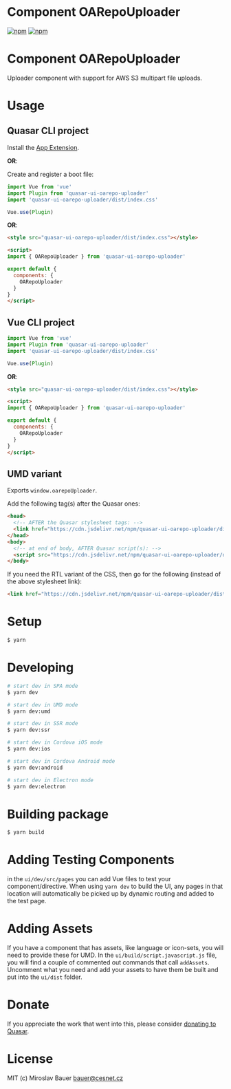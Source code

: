 # Component OARepoUploader

[![npm](https://img.shields.io/npm/v/quasar-ui-oarepo-uploader.svg?label=quasar-ui-oarepo-uploader)](https://www.npmjs.com/package/quasar-ui-oarepo-uploader)
[![npm](https://img.shields.io/npm/dt/quasar-ui-oarepo-uploader.svg)](https://www.npmjs.com/package/quasar-ui-oarepo-uploader)

# Component OARepoUploader

Uploader component with support for AWS S3 multipart file uploads.

# Usage

## Quasar CLI project

Install the [App Extension](../app-extension).

**OR**:

Create and register a boot file:

```js
import Vue from 'vue'
import Plugin from 'quasar-ui-oarepo-uploader'
import 'quasar-ui-oarepo-uploader/dist/index.css'

Vue.use(Plugin)
```

**OR**:

```html
<style src="quasar-ui-oarepo-uploader/dist/index.css"></style>

<script>
import { OARepoUploader } from 'quasar-ui-oarepo-uploader'

export default {
  components: {
    OARepoUploader
  }
}
</script>
```

## Vue CLI project

```js
import Vue from 'vue'
import Plugin from 'quasar-ui-oarepo-uploader'
import 'quasar-ui-oarepo-uploader/dist/index.css'

Vue.use(Plugin)
```

**OR**:

```html
<style src="quasar-ui-oarepo-uploader/dist/index.css"></style>

<script>
import { OARepoUploader } from 'quasar-ui-oarepo-uploader'

export default {
  components: {
    OARepoUploader
  }
}
</script>
```

## UMD variant

Exports `window.oarepoUploader`.

Add the following tag(s) after the Quasar ones:

```html
<head>
  <!-- AFTER the Quasar stylesheet tags: -->
  <link href="https://cdn.jsdelivr.net/npm/quasar-ui-oarepo-uploader/dist/index.min.css" rel="stylesheet" type="text/css">
</head>
<body>
  <!-- at end of body, AFTER Quasar script(s): -->
  <script src="https://cdn.jsdelivr.net/npm/quasar-ui-oarepo-uploader/dist/index.umd.min.js"></script>
</body>
```
If you need the RTL variant of the CSS, then go for the following (instead of the above stylesheet link):
```html
<link href="https://cdn.jsdelivr.net/npm/quasar-ui-oarepo-uploader/dist/index.rtl.min.css" rel="stylesheet" type="text/css">
```

# Setup
```bash
$ yarn
```

# Developing
```bash
# start dev in SPA mode
$ yarn dev

# start dev in UMD mode
$ yarn dev:umd

# start dev in SSR mode
$ yarn dev:ssr

# start dev in Cordova iOS mode
$ yarn dev:ios

# start dev in Cordova Android mode
$ yarn dev:android

# start dev in Electron mode
$ yarn dev:electron
```

# Building package
```bash
$ yarn build
```

# Adding Testing Components
in the `ui/dev/src/pages` you can add Vue files to test your component/directive. When using `yarn dev` to build the UI, any pages in that location will automatically be picked up by dynamic routing and added to the test page.

# Adding Assets
If you have a component that has assets, like language or icon-sets, you will need to provide these for UMD. In the `ui/build/script.javascript.js` file, you will find a couple of commented out commands that call `addAssets`. Uncomment what you need and add your assets to have them be built and put into the `ui/dist` folder.

# Donate
If you appreciate the work that went into this, please consider [donating to Quasar](https://donate.quasar.dev).

# License
MIT (c) Miroslav Bauer <bauer@cesnet.cz>
